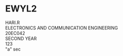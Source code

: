 # EWYL2
HARI.R <br>
ELECTRONICS AND COMMUNICATION ENGINEERING<br>
20EC042<br>
SECOND YEAR<br>
123<br>
"a" sec<br>



 
